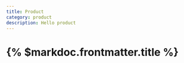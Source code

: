 ```yaml
---
title: Product
category: product
description: Hello product
---
```


# {% $markdoc.frontmatter.title %}
